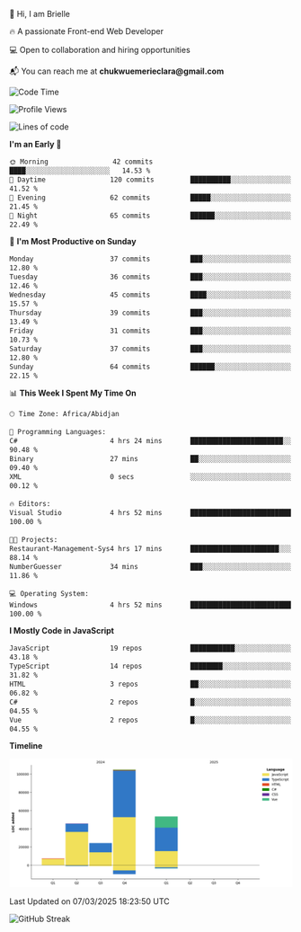 <div align="left">
  <p>👋 Hi, I am Brielle</p>
  <p>🔥 A passionate Front-end Web Developer</p>
  <p>💻 Open to collaboration and hiring opportunities</p>
  <p>📬 You can reach me at <strong>chukwuemerieclara@gmail.com</strong></p>
</div>


 
 <!--START_SECTION:waka-->
![Code Time](http://img.shields.io/badge/Code%20Time-508%20hrs%2058%20mins-blue)

![Profile Views](http://img.shields.io/badge/Profile%20Views-18-blue)

![Lines of code](https://img.shields.io/badge/From%20Hello%20World%20I%27ve%20Written-235.2%20thousand%20lines%20of%20code-blue)

**I'm an Early 🐤** 

```text
🌞 Morning                42 commits          ████░░░░░░░░░░░░░░░░░░░░░   14.53 % 
🌆 Daytime                120 commits         ██████████░░░░░░░░░░░░░░░   41.52 % 
🌃 Evening                62 commits          █████░░░░░░░░░░░░░░░░░░░░   21.45 % 
🌙 Night                  65 commits          ██████░░░░░░░░░░░░░░░░░░░   22.49 % 
```
📅 **I'm Most Productive on Sunday** 

```text
Monday                   37 commits          ███░░░░░░░░░░░░░░░░░░░░░░   12.80 % 
Tuesday                  36 commits          ███░░░░░░░░░░░░░░░░░░░░░░   12.46 % 
Wednesday                45 commits          ████░░░░░░░░░░░░░░░░░░░░░   15.57 % 
Thursday                 39 commits          ███░░░░░░░░░░░░░░░░░░░░░░   13.49 % 
Friday                   31 commits          ███░░░░░░░░░░░░░░░░░░░░░░   10.73 % 
Saturday                 37 commits          ███░░░░░░░░░░░░░░░░░░░░░░   12.80 % 
Sunday                   64 commits          ██████░░░░░░░░░░░░░░░░░░░   22.15 % 
```


📊 **This Week I Spent My Time On** 

```text
🕑︎ Time Zone: Africa/Abidjan

💬 Programming Languages: 
C#                       4 hrs 24 mins       ███████████████████████░░   90.48 % 
Binary                   27 mins             ██░░░░░░░░░░░░░░░░░░░░░░░   09.40 % 
XML                      0 secs              ░░░░░░░░░░░░░░░░░░░░░░░░░   00.12 % 

🔥 Editors: 
Visual Studio            4 hrs 52 mins       █████████████████████████   100.00 % 

🐱‍💻 Projects: 
Restaurant-Management-Sys4 hrs 17 mins       ██████████████████████░░░   88.14 % 
NumberGuesser            34 mins             ███░░░░░░░░░░░░░░░░░░░░░░   11.86 % 

💻 Operating System: 
Windows                  4 hrs 52 mins       █████████████████████████   100.00 % 
```

**I Mostly Code in JavaScript** 

```text
JavaScript               19 repos            ███████████░░░░░░░░░░░░░░   43.18 % 
TypeScript               14 repos            ████████░░░░░░░░░░░░░░░░░   31.82 % 
HTML                     3 repos             ██░░░░░░░░░░░░░░░░░░░░░░░   06.82 % 
C#                       2 repos             █░░░░░░░░░░░░░░░░░░░░░░░░   04.55 % 
Vue                      2 repos             █░░░░░░░░░░░░░░░░░░░░░░░░   04.55 % 
```



**Timeline**

![Lines of Code chart](https://raw.githubusercontent.com/Brielle28/Brielle28/main/assets/bar_graph.png)


 Last Updated on 07/03/2025 18:23:50 UTC
<!--END_SECTION:waka-->

![GitHub Streak](https://github-readme-streak-stats.herokuapp.com/?user=Brielle28)



